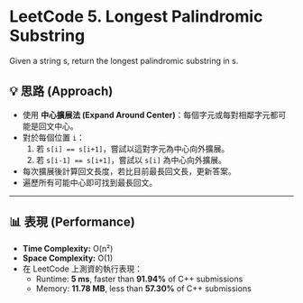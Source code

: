 # LeetCode 5. Longest Palindromic Substring
Given a string s, return the longest palindromic substring in s.

## 💡 思路 (Approach)
- 使用 **中心擴展法 (Expand Around Center)**：每個字元或每對相鄰字元都可能是回文中心。  
- 對於每個位置 `i`：  
  1. 若 `s[i] == s[i+1]`，嘗試以這對字元為中心向外擴展。  
  2. 若 `s[i-1] == s[i+1]`，嘗試以 `s[i]` 為中心向外擴展。  
- 每次擴展後計算回文長度，若比目前最長回文長，更新答案。  
- 遍歷所有可能中心即可找到最長回文。

---

## 📊 表現 (Performance)
- **Time Complexity:** O(n²)  
- **Space Complexity:** O(1)  
- 在 LeetCode 上測資的執行表現：  
  - Runtime: **5 ms**, faster than **91.94%** of C++ submissions  
  - Memory: **11.78 MB**, less than **57.30%** of C++ submissions  
